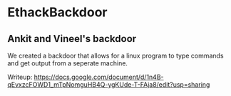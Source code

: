 # EthackBackdoor
## Ankit and Vineel's backdoor

We created a backdoor that allows for a linux program to type commands and get output from a seperate machine.

Writeup: https://docs.google.com/document/d/1n4B-qEvxzcFOWD1_mTpNomguHB4Q-ygKUde-T-FAja8/edit?usp=sharing
